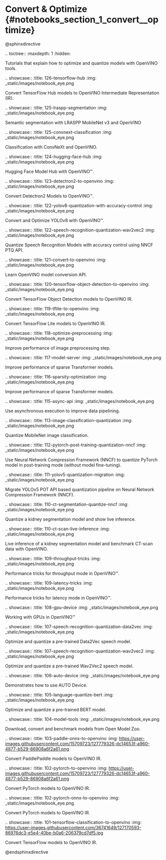 # Convert & Optimize {#notebooks_section_1_convert__optimize}

@sphinxdirective

.. toctree::
   :maxdepth: 1
   :hidden:


Tutorials that explain how to optimize and quantize models with OpenVINO tools.

.. showcase::
   :title: 126-tensorflow-hub
   :img: _static/images/notebook_eye.png

   Convert TensorFlow Hub models to OpenVINO Intermediate Representation (IR).

.. showcase::
   :title: 125-lraspp-segmentation
   :img: _static/images/notebook_eye.png

   Semantic segmentation with LRASPP MobileNet v3 and OpenVINO

.. showcase::
   :title: 125-convnext-classification
   :img: _static/images/notebook_eye.png

   Classification with ConvNeXt and OpenVINO.

.. showcase::
   :title: 124-hugging-face-hub
   :img: _static/images/notebook_eye.png

   Hugging Face Model Hub with OpenVINO™.

.. showcase::
   :title: 123-detectron2-to-openvino
   :img: _static/images/notebook_eye.png

   Convert Detectron2 Models to OpenVINO™.

.. showcase::
   :title: 122-yolov8-quantization-with-accuracy-control
   :img: _static/images/notebook_eye.png

   Convert and Optimize YOLOv8 with OpenVINO™.

.. showcase::
   :title: 122-speech-recognition-quantization-wav2vec2
   :img: _static/images/notebook_eye.png

   Quantize Speech Recognition Models with accuracy control using NNCF PTQ API.

.. showcase::
   :title: 121-convert-to-openvino
   :img: _static/images/notebook_eye.png

   Learn OpenVINO model conversion API.

.. showcase::
   :title: 120-tensorflow-object-detection-to-openvino
   :img: _static/images/notebook_eye.png

   Convert TensorFlow Object Detection models to OpenVINO IR.

.. showcase::
   :title: 119-tflite-to-openvino
   :img: _static/images/notebook_eye.png

   Convert TensorFlow Lite models to OpenVINO IR.

.. showcase::
   :title: 118-optimize-preprocessing
   :img: _static/images/notebook_eye.png

   Improve performance of image preprocessing step.

.. showcase::
   :title: 117-model-server
   :img: _static/images/notebook_eye.png

   Improve performance of sparse Transformer models.

.. showcase::
   :title: 116-sparsity-optimization
   :img: _static/images/notebook_eye.png

   Improve performance of sparse Transformer models.

.. showcase::
   :title: 115-async-api
   :img: _static/images/notebook_eye.png

   Use asynchronous execution to improve data pipelining.

.. showcase::
   :title: 113-image-classification-quantization
   :img: _static/images/notebook_eye.png

   Quantize MobileNet image classification.

.. showcase::
   :title: 112-pytorch-post-training-quantization-nncf
   :img: _static/images/notebook_eye.png

   Use Neural Network Compression Framework (NNCF) to quantize PyTorch model in post-training mode (without model fine-tuning).

.. showcase::
   :title: 111-yolov5-quantization-migration
   :img: _static/images/notebook_eye.png

   Migrate YOLOv5 POT API based quantization pipeline on Neural Network Compression Framework (NNCF).

.. showcase::
   :title: 110-ct-segmentation-quantize-nncf
   :img: _static/images/notebook_eye.png

   Quantize a kidney segmentation model and show live inference.

.. showcase::
   :title: 110-ct-scan-live-inference
   :img: _static/images/notebook_eye.png

   Live inference of a kidney segmentation model and benchmark CT-scan data with OpenVINO.

.. showcase::
   :title: 109-throughput-tricks
   :img: _static/images/notebook_eye.png

   Performance tricks for throughput mode in OpenVINO™.

.. showcase::
   :title: 109-latency-tricks
   :img: _static/images/notebook_eye.png

   Performance tricks for latency mode in OpenVINO™.

.. showcase::
   :title: 108-gpu-device
   :img: _static/images/notebook_eye.png

   Working with GPUs in OpenVINO™

.. showcase::
   :title: 107-speech-recognition-quantization-data2vec
   :img: _static/images/notebook_eye.png

   Optimize and quantize a pre-trained Data2Vec speech model.

.. showcase::
   :title: 107-speech-recognition-quantization-wav2vec2
   :img: _static/images/notebook_eye.png

   Optimize and quantize a pre-trained Wav2Vec2 speech model.

.. showcase::
   :title: 106-auto-device
   :img: _static/images/notebook_eye.png

   Demonstrates how to use AUTO Device.

.. showcase::
   :title: 105-language-quantize-bert
   :img: _static/images/notebook_eye.png

   Optimize and quantize a pre-trained BERT model.

.. showcase::
   :title: 104-model-tools
   :img: _static/images/notebook_eye.png

   Download, convert and benchmark models from Open Model Zoo.

.. showcase::
   :title: 103-paddle-onnx-to-openvino
   :img: https://user-images.githubusercontent.com/15709723/127779326-dc14653f-a960-4877-b529-86908a6f2a61.png

   Convert PaddlePaddle models to OpenVINO IR.

.. showcase::
   :title: 102-pytorch-to-openvino
   :img: https://user-images.githubusercontent.com/15709723/127779326-dc14653f-a960-4877-b529-86908a6f2a61.png

   Convert PyTorch models to OpenVINO IR.

.. showcase::
   :title: 102-pytorch-onnx-to-openvino
   :img: _static/images/notebook_eye.png

   Convert PyTorch models to OpenVINO IR.

.. showcase::
   :title: 101-tensorflow-classification-to-openvino
   :img: https://user-images.githubusercontent.com/36741649/127170593-86976dc3-e5e4-40be-b0a6-206379cd7df5.jpg

   Convert TensorFlow models to OpenVINO IR.


@endsphinxdirective

